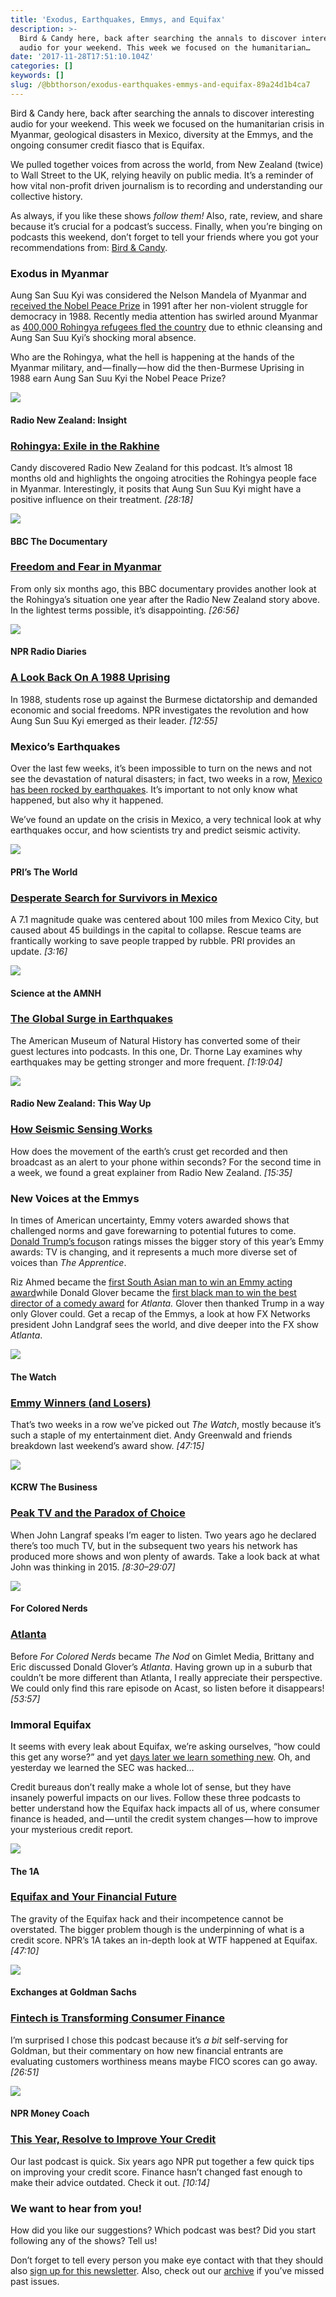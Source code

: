 ```yaml
---
title: 'Exodus, Earthquakes, Emmys, and Equifax'
description: >-
  Bird & Candy here, back after searching the annals to discover interesting
  audio for your weekend. This week we focused on the humanitarian…
date: '2017-11-28T17:51:10.104Z'
categories: []
keywords: []
slug: /@bbthorson/exodus-earthquakes-emmys-and-equifax-89a24d1b4ca7
---
```


Bird & Candy here, back after searching the annals to discover interesting audio for your weekend. This week we focused on the humanitarian crisis in Myanmar, geological disasters in Mexico, diversity at the Emmys, and the ongoing consumer credit fiasco that is Equifax.

We pulled together voices from across the world, from New Zealand (twice) to Wall Street to the UK, relying heavily on public media. It’s a reminder of how vital non-profit driven journalism is to recording and understanding our collective history.

As always, if you like these shows _follow them!_ Also, rate, review, and share because it’s crucial for a podcast’s success. Finally, when you’re binging on podcasts this weekend, don’t forget to tell your friends where you got your recommendations from: [Bird & Candy](http://eepurl.com/c4m7yT).

### Exodus in Myanmar

Aung San Suu Kyi was considered the Nelson Mandela of Myanmar and [received the Nobel Peace Prize](https://www.theatlantic.com/international/archive/2017/09/aung-san-suu-kyi-nobel-prize/540453/) in 1991 after her non-violent struggle for democracy in 1988. Recently media attention has swirled around Myanmar as [400,000 Rohingya refugees fled the country](https://www.vox.com/world/2017/9/18/16312054/rohingya-muslims-myanmar-refugees-violence) due to ethnic cleansing and Aung San Suu Kyi’s shocking moral absence.

Who are the Rohingya, what the hell is happening at the hands of the Myanmar military, and — finally — how did the then-Burmese Uprising in 1988 earn Aung San Suu Kyi the Nobel Peace Prize?

![](img/0__z0I__CaGcXIloWrnT.jpg)

#### Radio New Zealand: Insight

### [Rohingya: Exile in the Rakhine](http://www.radionz.co.nz/national/programmes/insight/audio/201795215/insight-the-rohingya-injustice-ignored-in-myanmar)

Candy discovered Radio New Zealand for this podcast. It’s almost 18 months old and highlights the ongoing atrocities the Rohingya people face in Myanmar. Interestingly, it posits that Aung Sun Suu Kyi might have a positive influence on their treatment. _\[28:18\]_

![](img/0__STgsPX2vt0vBjKJg.jpg)

#### BBC The Documentary

### [Freedom and Fear in Myanmar](http://www.bbc.co.uk/programmes/p04xpsr7)

From only six months ago, this BBC documentary provides another look at the Rohingya’s situation one year after the Radio New Zealand story above. In the lightest terms possible, it’s disappointing. _\[26:56\]_

![](img/0__g92NYa__pr7Jdjcjq.jpg)

#### NPR Radio Diaries

### [A Look Back On A 1988 Uprising](http://www.npr.org/2013/08/08/209919791/as-myanmar-opens-up-a-look-back-on-a-1988-uprising)

In 1988, students rose up against the Burmese dictatorship and demanded economic and social freedoms. NPR investigates the revolution and how Aung Sun Suu Kyi emerged as their leader. _\[12:55\]_

### Mexico’s Earthquakes

Over the last few weeks, it’s been impossible to turn on the news and not see the devastation of natural disasters; in fact, two weeks in a row, [Mexico has been rocked by earthquakes](https://www.scientificamerican.com/article/why-the-mexico-city-earthquake-shook-up-disaster-predictions/). It’s important to not only know what happened, but also why it happened.

We’ve found an update on the crisis in Mexico, a very technical look at why earthquakes occur, and how scientists try and predict seismic activity.

![](img/0__P0A1JsyC5PbR78NT.jpeg)

#### PRI’s The World

### [Desperate Search for Survivors in Mexico](https://www.pri.org/stories/2017-09-20/desperate-search-survivors-after-powerful-earthquake-mexico)

A 7.1 magnitude quake was centered about 100 miles from Mexico City, but caused about 45 buildings in the capital to collapse. Rescue teams are frantically working to save people trapped by rubble. PRI provides an update. _\[3:16\]_

![](img/0__RVRT19cNMiH1GGbK.jpg)

#### Science at the AMNH

### [The Global Surge in Earthquakes](https://www.amnh.org/explore/news-blogs/podcasts/the-global-surge-of-earthquakes)

The American Museum of Natural History has converted some of their guest lectures into podcasts. In this one, Dr. Thorne Lay examines why earthquakes may be getting stronger and more frequent. _\[1:19:04\]_

![](img/0__AVGKZXdwbSNkbii__.jpg)

#### Radio New Zealand: This Way Up

### [How Seismic Sensing Works](http://www.radionz.co.nz/national/programmes/thiswayup/audio/201825308/earthquake-alert!-how-seismic-sensing-works)

How does the movement of the earth’s crust get recorded and then broadcast as an alert to your phone within seconds? For the second time in a week, we found a great explainer from Radio New Zealand. _\[15:35\]_

### New Voices at the Emmys

In times of American uncertainty, Emmy voters awarded shows that challenged norms and gave forewarning to potential futures to come. [Donald Trump’s focus](https://twitter.com/realDonaldTrump/status/910332992756834304)on ratings misses the bigger story of this year’s Emmy awards: TV is changing, and it represents a much more diverse set of voices than _The Apprentice_.

Riz Ahmed became the [first South Asian man to win an Emmy acting award](https://www.washingtonpost.com/news/morning-mix/wp/2017/09/18/riz-ahmed-makes-history-as-the-first-south-asian-man-to-win-an-emmy-acting-award/?utm_term=.620ec08213d7)while Donald Glover became the [first black man to win the best director of a comedy award](http://www.huffingtonpost.com/entry/donald-glover-emmy_us_59bf1fb7e4b0edff971d1b1d) for _Atlanta._ Glover then thanked Trump in a way only Glover could. Get a recap of the Emmys, a look at how FX Networks president John Landgraf sees the world, and dive deeper into the FX show _Atlanta_.

![](img/0__zL__GKlpFE4m64MrA.jpeg)

#### The Watch

### [Emmy Winners (and Losers)](https://www.theringer.com/2017/9/18/16330308/emmy-winners-and-losers)

That’s two weeks in a row we’ve picked out _The Watch_, mostly because it’s such a staple of my entertainment diet. Andy Greenwald and friends breakdown last weekend’s award show. _\[47:15\]_

![](img/0__5mdq6OEn4n3ry7KR.jpg)

#### KCRW The Business

### [Peak TV and the Paradox of Choice](https://www.kcrw.com/news-culture/shows/the-business/fx-ceo-john-landgraf-peak-tv-and-the-paradox-of-choice)

When John Langraf speaks I’m eager to listen. Two years ago he declared there’s too much TV, but in the subsequent two years his network has produced more shows and won plenty of awards. Take a look back at what John was thinking in 2015. _\[8:30–29:07\]_

![](img/0__cPQ8VcayC1gosUa__.jpeg)

#### For Colored Nerds

### [A](https://pbs.twimg.com/profile_images/555134821786083331/xgO8QMWW.jpeg)[tlanta](https://www.acast.com/forcolorednerds/atlanta)

Before _For Colored Nerds_ became _The Nod_ on Gimlet Media, Brittany and Eric discussed Donald Glover’s _Atlanta_. Having grown up in a suburb that couldn’t be more different than Atlanta, I really appreciate their perspective. We could only find this rare episode on Acast, so listen before it disappears! _\[53:57\]_

### Immoral Equifax

It seems with every leak about Equifax, we’re asking ourselves, “how could this get any worse?” and yet [days later we learn something new](https://www.theverge.com/2017/9/22/16345580/equifax-data-breach-credit-identity-theft-updates). Oh, and yesterday we learned the SEC was hacked…

Credit bureaus don’t really make a whole lot of sense, but they have insanely powerful impacts on our lives. Follow these three podcasts to better understand how the Equifax hack impacts all of us, where consumer finance is headed, and — until the credit system changes — how to improve your mysterious credit report.

![](img/0__a3qNlds2zeWQv5Kd.png)

#### The 1A

### [Equifax and Your Financial Future](https://the1a.org/shows/2017-09-12/credit-check-equifax-and-your-financial-future)

The gravity of the Equifax hack and their incompetence cannot be overstated. The bigger problem though is the underpinning of what is a credit score. NPR’s 1A takes an in-depth look at WTF happened at Equifax. _\[47:10\]_

![](img/0__9b0UZEgCmenadc6r.jpg)

#### Exchanges at Goldman Sachs

### [Fintech is Transforming Consumer Finance](http://www.goldmansachs.com/our-thinking/podcasts/episodes/10-13-2016-harit-talwar.html)

I’m surprised I chose this podcast because it’s _a bit_ self-serving for Goldman, but their commentary on how new financial entrants are evaluating customers worthiness means maybe FICO scores can go away. _\[26:51\]_

![](img/0__BG50u21GVerVYrIW.jpg)

#### NPR Money Coach

### [This Year, Resolve to Improve Your Credit](http://www.npr.org/2011/12/20/144014424/this-new-year-resolve-to-improve-your-credit)

Our last podcast is quick. Six years ago NPR put together a few quick tips on improving your credit score. Finance hasn’t changed fast enough to make their advice outdated. Check it out. _\[10:14\]_

### We want to hear from you!

How did you like our suggestions? Which podcast was best? Did you start following any of the shows? Tell us!

Don’t forget to tell every person you make eye contact with that they should also [sign up for this newsletter](http://eepurl.com/c4m7yT). Also, check out our [archive](http://us15.campaign-archive2.com/home/?u=539f7a4474212160f81ea7b19&id=9eb1e1ec64) if you’ve missed past issues.